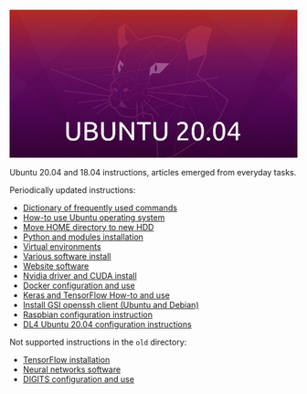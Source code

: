 ![Ubuntu 20.04](data/ubuntu-20-04.jpg)

Ubuntu 20.04 and 18.04 instructions, articles emerged
from everyday tasks.

Periodically updated instructions:

   * [Dictionary of frequently used commands](01_Commands_dictionary.md)
   * [How-to use Ubuntu operating system](02_How-tos.md)
   * [Move HOME directory to new HDD](03_Move_HOME_to_new_HDD.md)
   * [Python and modules installation](04_Python_installation.md)
   * [Virtual environments](05_Virtual_environments.md)
   * [Various software install](06_Various_software_install.md)
   * [Website software](07_Website_software.md)
   * [Nvidia driver and CUDA install](08_Nvidia_driver_and_CUDA_install.md)
   * [Docker configuration and use](11_Docker_configuration.md)
   * [Keras and TensorFlow How-to and use](13_Keras_and_TensorFlow_how-tos.md)
   * [Install GSI openssh client (Ubuntu and Debian)](14_Install_GSI_openssh_client.md)
   * [Raspbian configuration instruction](15_Raspbian_configuration.md)
   * [DL4 Ubuntu 20.04 configuration instructions](16_DL4_config.md)

Not supported instructions in the `old` directory:
   * [TensorFlow installation](old/09_TensorFlow_installation.md)
   * [Neural networks software](old/10_Neural_networks_software.md)
   * [DIGITS configuration and use](old/12_Nvidia_DIGITS.md)
